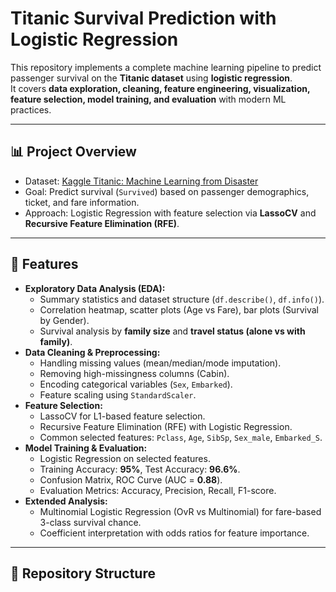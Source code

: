 # Titanic Survival Prediction with Logistic Regression

This repository implements a complete machine learning pipeline to predict passenger survival on the **Titanic dataset** using **logistic regression**.  
It covers **data exploration, cleaning, feature engineering, visualization, feature selection, model training, and evaluation** with modern ML practices.

---

## 📊 Project Overview
- Dataset: [Kaggle Titanic: Machine Learning from Disaster](https://www.kaggle.com/c/titanic)  
- Goal: Predict survival (`Survived`) based on passenger demographics, ticket, and fare information.  
- Approach: Logistic Regression with feature selection via **LassoCV** and **Recursive Feature Elimination (RFE)**.  

---

## 🚀 Features
- **Exploratory Data Analysis (EDA):**
  - Summary statistics and dataset structure (`df.describe()`, `df.info()`).
  - Correlation heatmap, scatter plots (Age vs Fare), bar plots (Survival by Gender).
  - Survival analysis by **family size** and **travel status (alone vs with family)**.
- **Data Cleaning & Preprocessing:**
  - Handling missing values (mean/median/mode imputation).
  - Removing high-missingness columns (Cabin).
  - Encoding categorical variables (`Sex`, `Embarked`).
  - Feature scaling using `StandardScaler`.
- **Feature Selection:**
  - LassoCV for L1-based feature selection.
  - Recursive Feature Elimination (RFE) with Logistic Regression.
  - Common selected features: `Pclass`, `Age`, `SibSp`, `Sex_male`, `Embarked_S`.
- **Model Training & Evaluation:**
  - Logistic Regression on selected features.
  - Training Accuracy: **95%**, Test Accuracy: **96.6%**.
  - Confusion Matrix, ROC Curve (AUC = **0.88**).
  - Evaluation Metrics: Accuracy, Precision, Recall, F1-score.
- **Extended Analysis:**
  - Multinomial Logistic Regression (OvR vs Multinomial) for fare-based 3-class survival chance.
  - Coefficient interpretation with odds ratios for feature importance.

---

## 📂 Repository Structure
